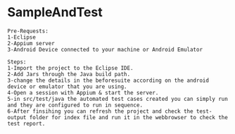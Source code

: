 # SampleAndTest
	Pre-Requests:
	1-Eclipse
	2-Appium server
	3-Android Device connected to your machine or Android Emulator
	
	Steps:
	1-Import the project to the Eclipse IDE.
	2-Add Jars through the Java build path.
	3-change the details in the beforesuite according on the android device or emulator that you are using.
	4-Open a session with Appium & start the server. 
	5-in src/test/java the automated test cases created you can simply run and they are configured to run in sequence.
	6-After finsihing you can refresh the project and check the test-output folder for index file and run it in the webbrowser to check the test report.
